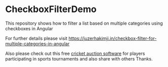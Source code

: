 # CheckboxFilterDemo
This repository shows how to filter a list based on multiple categories using checkboxes in Angular

For further details please visit https://juzerhakimji.in/checkbox-filter-for-multiple-categories-in-angular

Also please check out this free <a href="https://www.bidathlete.com">cricket auction software</a> for players participating in sports tournaments and also share with others Thanks.
